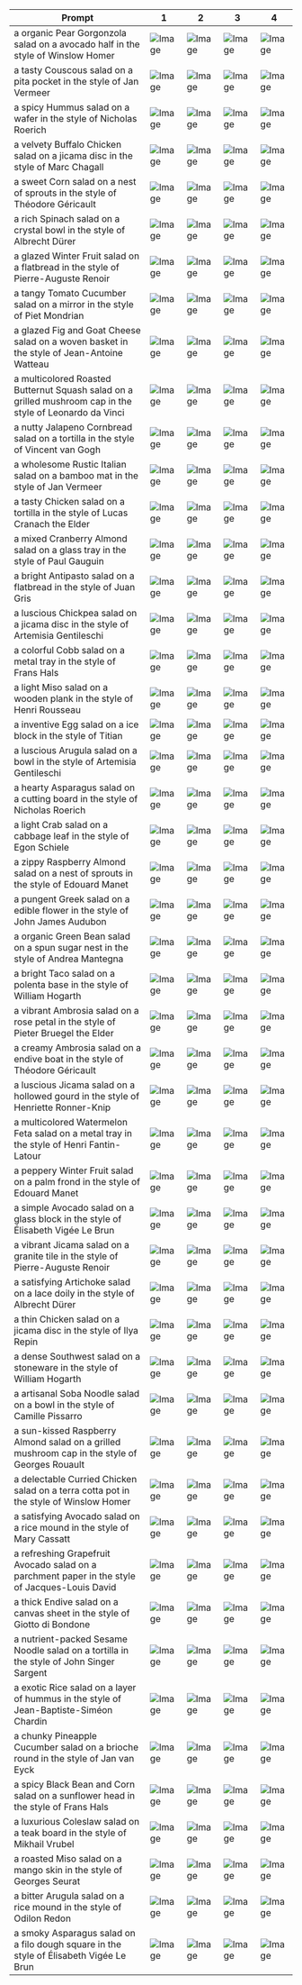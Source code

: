 | Prompt | 1 | 2 | 3 | 4 |
|-|-|-|-|-|
| a organic Pear Gorgonzola salad on a avocado half in the style of Winslow Homer | ![Image](https://salad-benchmark-public-assets.s3.us-east-2.amazonaws.com/sdxl/35c659ca-8998-4af7-bc03-6b824a459e8f-0.jpg) | ![Image](https://salad-benchmark-public-assets.s3.us-east-2.amazonaws.com/sdxl/35c659ca-8998-4af7-bc03-6b824a459e8f-1.jpg) | ![Image](https://salad-benchmark-public-assets.s3.us-east-2.amazonaws.com/sdxl/35c659ca-8998-4af7-bc03-6b824a459e8f-2.jpg) | ![Image](https://salad-benchmark-public-assets.s3.us-east-2.amazonaws.com/sdxl/35c659ca-8998-4af7-bc03-6b824a459e8f-3.jpg) |
| a tasty Couscous salad on a pita pocket in the style of Jan Vermeer | ![Image](https://salad-benchmark-public-assets.s3.us-east-2.amazonaws.com/sdxl/33c13eb2-c622-4f1f-9071-317ae087f41a-0.jpg) | ![Image](https://salad-benchmark-public-assets.s3.us-east-2.amazonaws.com/sdxl/33c13eb2-c622-4f1f-9071-317ae087f41a-1.jpg) | ![Image](https://salad-benchmark-public-assets.s3.us-east-2.amazonaws.com/sdxl/33c13eb2-c622-4f1f-9071-317ae087f41a-2.jpg) | ![Image](https://salad-benchmark-public-assets.s3.us-east-2.amazonaws.com/sdxl/33c13eb2-c622-4f1f-9071-317ae087f41a-3.jpg) |
| a spicy Hummus salad on a wafer in the style of Nicholas Roerich | ![Image](https://salad-benchmark-public-assets.s3.us-east-2.amazonaws.com/sdxl/cdb7068e-8677-49ce-a8f3-cfdf0188c829-0.jpg) | ![Image](https://salad-benchmark-public-assets.s3.us-east-2.amazonaws.com/sdxl/cdb7068e-8677-49ce-a8f3-cfdf0188c829-1.jpg) | ![Image](https://salad-benchmark-public-assets.s3.us-east-2.amazonaws.com/sdxl/cdb7068e-8677-49ce-a8f3-cfdf0188c829-2.jpg) | ![Image](https://salad-benchmark-public-assets.s3.us-east-2.amazonaws.com/sdxl/cdb7068e-8677-49ce-a8f3-cfdf0188c829-3.jpg) |
| a velvety Buffalo Chicken salad on a jicama disc in the style of Marc Chagall | ![Image](https://salad-benchmark-public-assets.s3.us-east-2.amazonaws.com/sdxl/59544bc4-2dd1-4907-a279-f2156cdb1b7b-0.jpg) | ![Image](https://salad-benchmark-public-assets.s3.us-east-2.amazonaws.com/sdxl/59544bc4-2dd1-4907-a279-f2156cdb1b7b-1.jpg) | ![Image](https://salad-benchmark-public-assets.s3.us-east-2.amazonaws.com/sdxl/59544bc4-2dd1-4907-a279-f2156cdb1b7b-2.jpg) | ![Image](https://salad-benchmark-public-assets.s3.us-east-2.amazonaws.com/sdxl/59544bc4-2dd1-4907-a279-f2156cdb1b7b-3.jpg) |
| a sweet Corn salad on a nest of sprouts in the style of Théodore Géricault | ![Image](https://salad-benchmark-public-assets.s3.us-east-2.amazonaws.com/sdxl/fd8e8f94-8b9e-4bc8-bc43-d96845a67a4e-0.jpg) | ![Image](https://salad-benchmark-public-assets.s3.us-east-2.amazonaws.com/sdxl/fd8e8f94-8b9e-4bc8-bc43-d96845a67a4e-1.jpg) | ![Image](https://salad-benchmark-public-assets.s3.us-east-2.amazonaws.com/sdxl/fd8e8f94-8b9e-4bc8-bc43-d96845a67a4e-2.jpg) | ![Image](https://salad-benchmark-public-assets.s3.us-east-2.amazonaws.com/sdxl/fd8e8f94-8b9e-4bc8-bc43-d96845a67a4e-3.jpg) |
| a rich Spinach salad on a crystal bowl in the style of Albrecht Dürer | ![Image](https://salad-benchmark-public-assets.s3.us-east-2.amazonaws.com/sdxl/ba8ed57a-64dd-44dc-a8db-5d6279074bed-0.jpg) | ![Image](https://salad-benchmark-public-assets.s3.us-east-2.amazonaws.com/sdxl/ba8ed57a-64dd-44dc-a8db-5d6279074bed-1.jpg) | ![Image](https://salad-benchmark-public-assets.s3.us-east-2.amazonaws.com/sdxl/ba8ed57a-64dd-44dc-a8db-5d6279074bed-2.jpg) | ![Image](https://salad-benchmark-public-assets.s3.us-east-2.amazonaws.com/sdxl/ba8ed57a-64dd-44dc-a8db-5d6279074bed-3.jpg) |
| a glazed Winter Fruit salad on a flatbread in the style of Pierre-Auguste Renoir | ![Image](https://salad-benchmark-public-assets.s3.us-east-2.amazonaws.com/sdxl/c543c23e-9bb3-4301-9131-1a9a1e4d56cf-0.jpg) | ![Image](https://salad-benchmark-public-assets.s3.us-east-2.amazonaws.com/sdxl/c543c23e-9bb3-4301-9131-1a9a1e4d56cf-1.jpg) | ![Image](https://salad-benchmark-public-assets.s3.us-east-2.amazonaws.com/sdxl/c543c23e-9bb3-4301-9131-1a9a1e4d56cf-2.jpg) | ![Image](https://salad-benchmark-public-assets.s3.us-east-2.amazonaws.com/sdxl/c543c23e-9bb3-4301-9131-1a9a1e4d56cf-3.jpg) |
| a tangy Tomato Cucumber salad on a mirror in the style of Piet Mondrian | ![Image](https://salad-benchmark-public-assets.s3.us-east-2.amazonaws.com/sdxl/9166bd32-c252-47e2-8c58-b4add6be64fa-0.jpg) | ![Image](https://salad-benchmark-public-assets.s3.us-east-2.amazonaws.com/sdxl/9166bd32-c252-47e2-8c58-b4add6be64fa-1.jpg) | ![Image](https://salad-benchmark-public-assets.s3.us-east-2.amazonaws.com/sdxl/9166bd32-c252-47e2-8c58-b4add6be64fa-2.jpg) | ![Image](https://salad-benchmark-public-assets.s3.us-east-2.amazonaws.com/sdxl/9166bd32-c252-47e2-8c58-b4add6be64fa-3.jpg) |
| a glazed Fig and Goat Cheese salad on a woven basket in the style of Jean-Antoine Watteau | ![Image](https://salad-benchmark-public-assets.s3.us-east-2.amazonaws.com/sdxl/94e112dc-a1a2-48e6-b958-01039a47d287-0.jpg) | ![Image](https://salad-benchmark-public-assets.s3.us-east-2.amazonaws.com/sdxl/94e112dc-a1a2-48e6-b958-01039a47d287-1.jpg) | ![Image](https://salad-benchmark-public-assets.s3.us-east-2.amazonaws.com/sdxl/94e112dc-a1a2-48e6-b958-01039a47d287-2.jpg) | ![Image](https://salad-benchmark-public-assets.s3.us-east-2.amazonaws.com/sdxl/94e112dc-a1a2-48e6-b958-01039a47d287-3.jpg) |
| a multicolored Roasted Butternut Squash salad on a grilled mushroom cap in the style of Leonardo da Vinci | ![Image](https://salad-benchmark-public-assets.s3.us-east-2.amazonaws.com/sdxl/a3086df0-258a-419a-9750-075424637b5f-0.jpg) | ![Image](https://salad-benchmark-public-assets.s3.us-east-2.amazonaws.com/sdxl/a3086df0-258a-419a-9750-075424637b5f-1.jpg) | ![Image](https://salad-benchmark-public-assets.s3.us-east-2.amazonaws.com/sdxl/a3086df0-258a-419a-9750-075424637b5f-2.jpg) | ![Image](https://salad-benchmark-public-assets.s3.us-east-2.amazonaws.com/sdxl/a3086df0-258a-419a-9750-075424637b5f-3.jpg) |
| a nutty Jalapeno Cornbread salad on a tortilla in the style of Vincent van Gogh | ![Image](https://salad-benchmark-public-assets.s3.us-east-2.amazonaws.com/sdxl/758a0ff2-d246-4c5b-9c8f-b11b77bbb1dc-0.jpg) | ![Image](https://salad-benchmark-public-assets.s3.us-east-2.amazonaws.com/sdxl/758a0ff2-d246-4c5b-9c8f-b11b77bbb1dc-1.jpg) | ![Image](https://salad-benchmark-public-assets.s3.us-east-2.amazonaws.com/sdxl/758a0ff2-d246-4c5b-9c8f-b11b77bbb1dc-2.jpg) | ![Image](https://salad-benchmark-public-assets.s3.us-east-2.amazonaws.com/sdxl/758a0ff2-d246-4c5b-9c8f-b11b77bbb1dc-3.jpg) |
| a wholesome Rustic Italian salad on a bamboo mat in the style of Jan Vermeer | ![Image](https://salad-benchmark-public-assets.s3.us-east-2.amazonaws.com/sdxl/5f2dd460-300f-475e-97ae-0e33e65118a5-0.jpg) | ![Image](https://salad-benchmark-public-assets.s3.us-east-2.amazonaws.com/sdxl/5f2dd460-300f-475e-97ae-0e33e65118a5-1.jpg) | ![Image](https://salad-benchmark-public-assets.s3.us-east-2.amazonaws.com/sdxl/5f2dd460-300f-475e-97ae-0e33e65118a5-2.jpg) | ![Image](https://salad-benchmark-public-assets.s3.us-east-2.amazonaws.com/sdxl/5f2dd460-300f-475e-97ae-0e33e65118a5-3.jpg) |
| a tasty Chicken salad on a tortilla in the style of Lucas Cranach the Elder | ![Image](https://salad-benchmark-public-assets.s3.us-east-2.amazonaws.com/sdxl/61a22554-1bd6-4482-9188-a6110f5db8b4-0.jpg) | ![Image](https://salad-benchmark-public-assets.s3.us-east-2.amazonaws.com/sdxl/61a22554-1bd6-4482-9188-a6110f5db8b4-1.jpg) | ![Image](https://salad-benchmark-public-assets.s3.us-east-2.amazonaws.com/sdxl/61a22554-1bd6-4482-9188-a6110f5db8b4-2.jpg) | ![Image](https://salad-benchmark-public-assets.s3.us-east-2.amazonaws.com/sdxl/61a22554-1bd6-4482-9188-a6110f5db8b4-3.jpg) |
| a mixed Cranberry Almond salad on a glass tray in the style of Paul Gauguin | ![Image](https://salad-benchmark-public-assets.s3.us-east-2.amazonaws.com/sdxl/11e2711a-a961-40b1-bcb0-11f7bb56841a-0.jpg) | ![Image](https://salad-benchmark-public-assets.s3.us-east-2.amazonaws.com/sdxl/11e2711a-a961-40b1-bcb0-11f7bb56841a-1.jpg) | ![Image](https://salad-benchmark-public-assets.s3.us-east-2.amazonaws.com/sdxl/11e2711a-a961-40b1-bcb0-11f7bb56841a-2.jpg) | ![Image](https://salad-benchmark-public-assets.s3.us-east-2.amazonaws.com/sdxl/11e2711a-a961-40b1-bcb0-11f7bb56841a-3.jpg) |
| a bright Antipasto salad on a flatbread in the style of Juan Gris | ![Image](https://salad-benchmark-public-assets.s3.us-east-2.amazonaws.com/sdxl/ab847b5a-604f-4779-9468-0cbbea49923d-0.jpg) | ![Image](https://salad-benchmark-public-assets.s3.us-east-2.amazonaws.com/sdxl/ab847b5a-604f-4779-9468-0cbbea49923d-1.jpg) | ![Image](https://salad-benchmark-public-assets.s3.us-east-2.amazonaws.com/sdxl/ab847b5a-604f-4779-9468-0cbbea49923d-2.jpg) | ![Image](https://salad-benchmark-public-assets.s3.us-east-2.amazonaws.com/sdxl/ab847b5a-604f-4779-9468-0cbbea49923d-3.jpg) |
| a luscious Chickpea salad on a jicama disc in the style of Artemisia Gentileschi | ![Image](https://salad-benchmark-public-assets.s3.us-east-2.amazonaws.com/sdxl/e4dd1d17-418c-4d94-bcc1-73632d79205c-0.jpg) | ![Image](https://salad-benchmark-public-assets.s3.us-east-2.amazonaws.com/sdxl/e4dd1d17-418c-4d94-bcc1-73632d79205c-1.jpg) | ![Image](https://salad-benchmark-public-assets.s3.us-east-2.amazonaws.com/sdxl/e4dd1d17-418c-4d94-bcc1-73632d79205c-2.jpg) | ![Image](https://salad-benchmark-public-assets.s3.us-east-2.amazonaws.com/sdxl/e4dd1d17-418c-4d94-bcc1-73632d79205c-3.jpg) |
| a colorful Cobb salad on a metal tray in the style of Frans Hals | ![Image](https://salad-benchmark-public-assets.s3.us-east-2.amazonaws.com/sdxl/86ef93e6-a153-4606-9da6-30d5a86d18ad-0.jpg) | ![Image](https://salad-benchmark-public-assets.s3.us-east-2.amazonaws.com/sdxl/86ef93e6-a153-4606-9da6-30d5a86d18ad-1.jpg) | ![Image](https://salad-benchmark-public-assets.s3.us-east-2.amazonaws.com/sdxl/86ef93e6-a153-4606-9da6-30d5a86d18ad-2.jpg) | ![Image](https://salad-benchmark-public-assets.s3.us-east-2.amazonaws.com/sdxl/86ef93e6-a153-4606-9da6-30d5a86d18ad-3.jpg) |
| a light Miso salad on a wooden plank in the style of Henri Rousseau | ![Image](https://salad-benchmark-public-assets.s3.us-east-2.amazonaws.com/sdxl/b516a70c-16ce-466a-9f06-a07defd0d577-0.jpg) | ![Image](https://salad-benchmark-public-assets.s3.us-east-2.amazonaws.com/sdxl/b516a70c-16ce-466a-9f06-a07defd0d577-1.jpg) | ![Image](https://salad-benchmark-public-assets.s3.us-east-2.amazonaws.com/sdxl/b516a70c-16ce-466a-9f06-a07defd0d577-2.jpg) | ![Image](https://salad-benchmark-public-assets.s3.us-east-2.amazonaws.com/sdxl/b516a70c-16ce-466a-9f06-a07defd0d577-3.jpg) |
| a inventive Egg salad on a ice block in the style of Titian | ![Image](https://salad-benchmark-public-assets.s3.us-east-2.amazonaws.com/sdxl/a4c17d0f-67d4-44a2-9f9f-9e41b6b6a1a9-0.jpg) | ![Image](https://salad-benchmark-public-assets.s3.us-east-2.amazonaws.com/sdxl/a4c17d0f-67d4-44a2-9f9f-9e41b6b6a1a9-1.jpg) | ![Image](https://salad-benchmark-public-assets.s3.us-east-2.amazonaws.com/sdxl/a4c17d0f-67d4-44a2-9f9f-9e41b6b6a1a9-2.jpg) | ![Image](https://salad-benchmark-public-assets.s3.us-east-2.amazonaws.com/sdxl/a4c17d0f-67d4-44a2-9f9f-9e41b6b6a1a9-3.jpg) |
| a luscious Arugula salad on a bowl in the style of Artemisia Gentileschi | ![Image](https://salad-benchmark-public-assets.s3.us-east-2.amazonaws.com/sdxl/bd5bc953-7c54-40c5-b317-9d97424557ff-0.jpg) | ![Image](https://salad-benchmark-public-assets.s3.us-east-2.amazonaws.com/sdxl/bd5bc953-7c54-40c5-b317-9d97424557ff-1.jpg) | ![Image](https://salad-benchmark-public-assets.s3.us-east-2.amazonaws.com/sdxl/bd5bc953-7c54-40c5-b317-9d97424557ff-2.jpg) | ![Image](https://salad-benchmark-public-assets.s3.us-east-2.amazonaws.com/sdxl/bd5bc953-7c54-40c5-b317-9d97424557ff-3.jpg) |
| a hearty Asparagus salad on a cutting board in the style of Nicholas Roerich | ![Image](https://salad-benchmark-public-assets.s3.us-east-2.amazonaws.com/sdxl/d0079bd6-d328-4cc9-8df3-6a401972a6e2-0.jpg) | ![Image](https://salad-benchmark-public-assets.s3.us-east-2.amazonaws.com/sdxl/d0079bd6-d328-4cc9-8df3-6a401972a6e2-1.jpg) | ![Image](https://salad-benchmark-public-assets.s3.us-east-2.amazonaws.com/sdxl/d0079bd6-d328-4cc9-8df3-6a401972a6e2-2.jpg) | ![Image](https://salad-benchmark-public-assets.s3.us-east-2.amazonaws.com/sdxl/d0079bd6-d328-4cc9-8df3-6a401972a6e2-3.jpg) |
| a light Crab salad on a cabbage leaf in the style of Egon Schiele | ![Image](https://salad-benchmark-public-assets.s3.us-east-2.amazonaws.com/sdxl/b5d4f3b0-be55-492c-900b-6bd626f5d86e-0.jpg) | ![Image](https://salad-benchmark-public-assets.s3.us-east-2.amazonaws.com/sdxl/b5d4f3b0-be55-492c-900b-6bd626f5d86e-1.jpg) | ![Image](https://salad-benchmark-public-assets.s3.us-east-2.amazonaws.com/sdxl/b5d4f3b0-be55-492c-900b-6bd626f5d86e-2.jpg) | ![Image](https://salad-benchmark-public-assets.s3.us-east-2.amazonaws.com/sdxl/b5d4f3b0-be55-492c-900b-6bd626f5d86e-3.jpg) |
| a zippy Raspberry Almond salad on a nest of sprouts in the style of Edouard Manet | ![Image](https://salad-benchmark-public-assets.s3.us-east-2.amazonaws.com/sdxl/926271cf-9d0c-4ac1-aeb3-7d4881e91d73-0.jpg) | ![Image](https://salad-benchmark-public-assets.s3.us-east-2.amazonaws.com/sdxl/926271cf-9d0c-4ac1-aeb3-7d4881e91d73-1.jpg) | ![Image](https://salad-benchmark-public-assets.s3.us-east-2.amazonaws.com/sdxl/926271cf-9d0c-4ac1-aeb3-7d4881e91d73-2.jpg) | ![Image](https://salad-benchmark-public-assets.s3.us-east-2.amazonaws.com/sdxl/926271cf-9d0c-4ac1-aeb3-7d4881e91d73-3.jpg) |
| a pungent Greek salad on a edible flower in the style of John James Audubon | ![Image](https://salad-benchmark-public-assets.s3.us-east-2.amazonaws.com/sdxl/53fbaf18-a40c-40ac-8b39-bbfebe316a4b-0.jpg) | ![Image](https://salad-benchmark-public-assets.s3.us-east-2.amazonaws.com/sdxl/53fbaf18-a40c-40ac-8b39-bbfebe316a4b-1.jpg) | ![Image](https://salad-benchmark-public-assets.s3.us-east-2.amazonaws.com/sdxl/53fbaf18-a40c-40ac-8b39-bbfebe316a4b-2.jpg) | ![Image](https://salad-benchmark-public-assets.s3.us-east-2.amazonaws.com/sdxl/53fbaf18-a40c-40ac-8b39-bbfebe316a4b-3.jpg) |
| a organic Green Bean salad on a spun sugar nest in the style of Andrea Mantegna | ![Image](https://salad-benchmark-public-assets.s3.us-east-2.amazonaws.com/sdxl/d9760fc7-5d7a-48d1-b8c4-3195b7830fbc-0.jpg) | ![Image](https://salad-benchmark-public-assets.s3.us-east-2.amazonaws.com/sdxl/d9760fc7-5d7a-48d1-b8c4-3195b7830fbc-1.jpg) | ![Image](https://salad-benchmark-public-assets.s3.us-east-2.amazonaws.com/sdxl/d9760fc7-5d7a-48d1-b8c4-3195b7830fbc-2.jpg) | ![Image](https://salad-benchmark-public-assets.s3.us-east-2.amazonaws.com/sdxl/d9760fc7-5d7a-48d1-b8c4-3195b7830fbc-3.jpg) |
| a bright Taco salad on a polenta base in the style of William Hogarth | ![Image](https://salad-benchmark-public-assets.s3.us-east-2.amazonaws.com/sdxl/d9c7eb8a-8185-46a4-a9ae-721a3f63d9ea-0.jpg) | ![Image](https://salad-benchmark-public-assets.s3.us-east-2.amazonaws.com/sdxl/d9c7eb8a-8185-46a4-a9ae-721a3f63d9ea-1.jpg) | ![Image](https://salad-benchmark-public-assets.s3.us-east-2.amazonaws.com/sdxl/d9c7eb8a-8185-46a4-a9ae-721a3f63d9ea-2.jpg) | ![Image](https://salad-benchmark-public-assets.s3.us-east-2.amazonaws.com/sdxl/d9c7eb8a-8185-46a4-a9ae-721a3f63d9ea-3.jpg) |
| a vibrant Ambrosia salad on a rose petal in the style of Pieter Bruegel the Elder | ![Image](https://salad-benchmark-public-assets.s3.us-east-2.amazonaws.com/sdxl/a89aef2f-e07e-440e-98af-12db036d8b6c-0.jpg) | ![Image](https://salad-benchmark-public-assets.s3.us-east-2.amazonaws.com/sdxl/a89aef2f-e07e-440e-98af-12db036d8b6c-1.jpg) | ![Image](https://salad-benchmark-public-assets.s3.us-east-2.amazonaws.com/sdxl/a89aef2f-e07e-440e-98af-12db036d8b6c-2.jpg) | ![Image](https://salad-benchmark-public-assets.s3.us-east-2.amazonaws.com/sdxl/a89aef2f-e07e-440e-98af-12db036d8b6c-3.jpg) |
| a creamy Ambrosia salad on a endive boat in the style of Théodore Géricault | ![Image](https://salad-benchmark-public-assets.s3.us-east-2.amazonaws.com/sdxl/58d22b38-6e90-4194-8553-04a5faadc88e-0.jpg) | ![Image](https://salad-benchmark-public-assets.s3.us-east-2.amazonaws.com/sdxl/58d22b38-6e90-4194-8553-04a5faadc88e-1.jpg) | ![Image](https://salad-benchmark-public-assets.s3.us-east-2.amazonaws.com/sdxl/58d22b38-6e90-4194-8553-04a5faadc88e-2.jpg) | ![Image](https://salad-benchmark-public-assets.s3.us-east-2.amazonaws.com/sdxl/58d22b38-6e90-4194-8553-04a5faadc88e-3.jpg) |
| a luscious Jicama salad on a hollowed gourd in the style of Henriette Ronner-Knip | ![Image](https://salad-benchmark-public-assets.s3.us-east-2.amazonaws.com/sdxl/29a5cf65-547f-44d6-91e2-0d3139f71be6-0.jpg) | ![Image](https://salad-benchmark-public-assets.s3.us-east-2.amazonaws.com/sdxl/29a5cf65-547f-44d6-91e2-0d3139f71be6-1.jpg) | ![Image](https://salad-benchmark-public-assets.s3.us-east-2.amazonaws.com/sdxl/29a5cf65-547f-44d6-91e2-0d3139f71be6-2.jpg) | ![Image](https://salad-benchmark-public-assets.s3.us-east-2.amazonaws.com/sdxl/29a5cf65-547f-44d6-91e2-0d3139f71be6-3.jpg) |
| a multicolored Watermelon Feta salad on a metal tray in the style of Henri Fantin-Latour | ![Image](https://salad-benchmark-public-assets.s3.us-east-2.amazonaws.com/sdxl/df67830a-8bf0-46bd-9a56-c3fe41c475a6-0.jpg) | ![Image](https://salad-benchmark-public-assets.s3.us-east-2.amazonaws.com/sdxl/df67830a-8bf0-46bd-9a56-c3fe41c475a6-1.jpg) | ![Image](https://salad-benchmark-public-assets.s3.us-east-2.amazonaws.com/sdxl/df67830a-8bf0-46bd-9a56-c3fe41c475a6-2.jpg) | ![Image](https://salad-benchmark-public-assets.s3.us-east-2.amazonaws.com/sdxl/df67830a-8bf0-46bd-9a56-c3fe41c475a6-3.jpg) |
| a peppery Winter Fruit salad on a palm frond in the style of Edouard Manet | ![Image](https://salad-benchmark-public-assets.s3.us-east-2.amazonaws.com/sdxl/d5999c95-de62-4cdc-9464-57660d75c298-0.jpg) | ![Image](https://salad-benchmark-public-assets.s3.us-east-2.amazonaws.com/sdxl/d5999c95-de62-4cdc-9464-57660d75c298-1.jpg) | ![Image](https://salad-benchmark-public-assets.s3.us-east-2.amazonaws.com/sdxl/d5999c95-de62-4cdc-9464-57660d75c298-2.jpg) | ![Image](https://salad-benchmark-public-assets.s3.us-east-2.amazonaws.com/sdxl/d5999c95-de62-4cdc-9464-57660d75c298-3.jpg) |
| a simple Avocado salad on a glass block in the style of Élisabeth Vigée Le Brun | ![Image](https://salad-benchmark-public-assets.s3.us-east-2.amazonaws.com/sdxl/400bdd04-4646-48b5-8c0b-6dca24ced2f0-0.jpg) | ![Image](https://salad-benchmark-public-assets.s3.us-east-2.amazonaws.com/sdxl/400bdd04-4646-48b5-8c0b-6dca24ced2f0-1.jpg) | ![Image](https://salad-benchmark-public-assets.s3.us-east-2.amazonaws.com/sdxl/400bdd04-4646-48b5-8c0b-6dca24ced2f0-2.jpg) | ![Image](https://salad-benchmark-public-assets.s3.us-east-2.amazonaws.com/sdxl/400bdd04-4646-48b5-8c0b-6dca24ced2f0-3.jpg) |
| a vibrant Jicama salad on a granite tile in the style of Pierre-Auguste Renoir | ![Image](https://salad-benchmark-public-assets.s3.us-east-2.amazonaws.com/sdxl/4a0e4f0c-b793-4629-8f24-568faac38e95-0.jpg) | ![Image](https://salad-benchmark-public-assets.s3.us-east-2.amazonaws.com/sdxl/4a0e4f0c-b793-4629-8f24-568faac38e95-1.jpg) | ![Image](https://salad-benchmark-public-assets.s3.us-east-2.amazonaws.com/sdxl/4a0e4f0c-b793-4629-8f24-568faac38e95-2.jpg) | ![Image](https://salad-benchmark-public-assets.s3.us-east-2.amazonaws.com/sdxl/4a0e4f0c-b793-4629-8f24-568faac38e95-3.jpg) |
| a satisfying Artichoke salad on a lace doily in the style of Albrecht Dürer | ![Image](https://salad-benchmark-public-assets.s3.us-east-2.amazonaws.com/sdxl/9cec35a2-52f6-4270-9870-07efd07febad-0.jpg) | ![Image](https://salad-benchmark-public-assets.s3.us-east-2.amazonaws.com/sdxl/9cec35a2-52f6-4270-9870-07efd07febad-1.jpg) | ![Image](https://salad-benchmark-public-assets.s3.us-east-2.amazonaws.com/sdxl/9cec35a2-52f6-4270-9870-07efd07febad-2.jpg) | ![Image](https://salad-benchmark-public-assets.s3.us-east-2.amazonaws.com/sdxl/9cec35a2-52f6-4270-9870-07efd07febad-3.jpg) |
| a thin Chicken salad on a jicama disc in the style of Ilya Repin | ![Image](https://salad-benchmark-public-assets.s3.us-east-2.amazonaws.com/sdxl/1d608453-3377-46c8-b4c2-7e86fa463408-0.jpg) | ![Image](https://salad-benchmark-public-assets.s3.us-east-2.amazonaws.com/sdxl/1d608453-3377-46c8-b4c2-7e86fa463408-1.jpg) | ![Image](https://salad-benchmark-public-assets.s3.us-east-2.amazonaws.com/sdxl/1d608453-3377-46c8-b4c2-7e86fa463408-2.jpg) | ![Image](https://salad-benchmark-public-assets.s3.us-east-2.amazonaws.com/sdxl/1d608453-3377-46c8-b4c2-7e86fa463408-3.jpg) |
| a dense Southwest salad on a stoneware in the style of William Hogarth | ![Image](https://salad-benchmark-public-assets.s3.us-east-2.amazonaws.com/sdxl/bcaaa5dc-48ad-4083-a677-dc30bde5e04b-0.jpg) | ![Image](https://salad-benchmark-public-assets.s3.us-east-2.amazonaws.com/sdxl/bcaaa5dc-48ad-4083-a677-dc30bde5e04b-1.jpg) | ![Image](https://salad-benchmark-public-assets.s3.us-east-2.amazonaws.com/sdxl/bcaaa5dc-48ad-4083-a677-dc30bde5e04b-2.jpg) | ![Image](https://salad-benchmark-public-assets.s3.us-east-2.amazonaws.com/sdxl/bcaaa5dc-48ad-4083-a677-dc30bde5e04b-3.jpg) |
| a artisanal Soba Noodle salad on a bowl in the style of Camille Pissarro | ![Image](https://salad-benchmark-public-assets.s3.us-east-2.amazonaws.com/sdxl/ecece50e-70a4-4003-8849-b3145abda2ba-0.jpg) | ![Image](https://salad-benchmark-public-assets.s3.us-east-2.amazonaws.com/sdxl/ecece50e-70a4-4003-8849-b3145abda2ba-1.jpg) | ![Image](https://salad-benchmark-public-assets.s3.us-east-2.amazonaws.com/sdxl/ecece50e-70a4-4003-8849-b3145abda2ba-2.jpg) | ![Image](https://salad-benchmark-public-assets.s3.us-east-2.amazonaws.com/sdxl/ecece50e-70a4-4003-8849-b3145abda2ba-3.jpg) |
| a sun-kissed Raspberry Almond salad on a grilled mushroom cap in the style of Georges Rouault | ![Image](https://salad-benchmark-public-assets.s3.us-east-2.amazonaws.com/sdxl/2cae0543-e3ae-4049-b597-deb2aee20af4-0.jpg) | ![Image](https://salad-benchmark-public-assets.s3.us-east-2.amazonaws.com/sdxl/2cae0543-e3ae-4049-b597-deb2aee20af4-1.jpg) | ![Image](https://salad-benchmark-public-assets.s3.us-east-2.amazonaws.com/sdxl/2cae0543-e3ae-4049-b597-deb2aee20af4-2.jpg) | ![Image](https://salad-benchmark-public-assets.s3.us-east-2.amazonaws.com/sdxl/2cae0543-e3ae-4049-b597-deb2aee20af4-3.jpg) |
| a delectable Curried Chicken salad on a terra cotta pot in the style of Winslow Homer | ![Image](https://salad-benchmark-public-assets.s3.us-east-2.amazonaws.com/sdxl/9e30f243-d881-4dfb-a7e4-3c16d476acfe-0.jpg) | ![Image](https://salad-benchmark-public-assets.s3.us-east-2.amazonaws.com/sdxl/9e30f243-d881-4dfb-a7e4-3c16d476acfe-1.jpg) | ![Image](https://salad-benchmark-public-assets.s3.us-east-2.amazonaws.com/sdxl/9e30f243-d881-4dfb-a7e4-3c16d476acfe-2.jpg) | ![Image](https://salad-benchmark-public-assets.s3.us-east-2.amazonaws.com/sdxl/9e30f243-d881-4dfb-a7e4-3c16d476acfe-3.jpg) |
| a satisfying Avocado salad on a rice mound in the style of Mary Cassatt | ![Image](https://salad-benchmark-public-assets.s3.us-east-2.amazonaws.com/sdxl/67a1bf3d-9d84-494c-bcfc-0022231d1d18-0.jpg) | ![Image](https://salad-benchmark-public-assets.s3.us-east-2.amazonaws.com/sdxl/67a1bf3d-9d84-494c-bcfc-0022231d1d18-1.jpg) | ![Image](https://salad-benchmark-public-assets.s3.us-east-2.amazonaws.com/sdxl/67a1bf3d-9d84-494c-bcfc-0022231d1d18-2.jpg) | ![Image](https://salad-benchmark-public-assets.s3.us-east-2.amazonaws.com/sdxl/67a1bf3d-9d84-494c-bcfc-0022231d1d18-3.jpg) |
| a refreshing Grapefruit Avocado salad on a parchment paper in the style of Jacques-Louis David | ![Image](https://salad-benchmark-public-assets.s3.us-east-2.amazonaws.com/sdxl/d47e7240-ec1e-4ceb-8782-2503a6bfc75a-0.jpg) | ![Image](https://salad-benchmark-public-assets.s3.us-east-2.amazonaws.com/sdxl/d47e7240-ec1e-4ceb-8782-2503a6bfc75a-1.jpg) | ![Image](https://salad-benchmark-public-assets.s3.us-east-2.amazonaws.com/sdxl/d47e7240-ec1e-4ceb-8782-2503a6bfc75a-2.jpg) | ![Image](https://salad-benchmark-public-assets.s3.us-east-2.amazonaws.com/sdxl/d47e7240-ec1e-4ceb-8782-2503a6bfc75a-3.jpg) |
| a thick Endive salad on a canvas sheet in the style of Giotto di Bondone | ![Image](https://salad-benchmark-public-assets.s3.us-east-2.amazonaws.com/sdxl/c8957246-825a-4564-8e4b-52d00e584ff3-0.jpg) | ![Image](https://salad-benchmark-public-assets.s3.us-east-2.amazonaws.com/sdxl/c8957246-825a-4564-8e4b-52d00e584ff3-1.jpg) | ![Image](https://salad-benchmark-public-assets.s3.us-east-2.amazonaws.com/sdxl/c8957246-825a-4564-8e4b-52d00e584ff3-2.jpg) | ![Image](https://salad-benchmark-public-assets.s3.us-east-2.amazonaws.com/sdxl/c8957246-825a-4564-8e4b-52d00e584ff3-3.jpg) |
| a nutrient-packed Sesame Noodle salad on a tortilla in the style of John Singer Sargent | ![Image](https://salad-benchmark-public-assets.s3.us-east-2.amazonaws.com/sdxl/f07e3285-4821-4ce8-a079-57b5b62dcfbe-0.jpg) | ![Image](https://salad-benchmark-public-assets.s3.us-east-2.amazonaws.com/sdxl/f07e3285-4821-4ce8-a079-57b5b62dcfbe-1.jpg) | ![Image](https://salad-benchmark-public-assets.s3.us-east-2.amazonaws.com/sdxl/f07e3285-4821-4ce8-a079-57b5b62dcfbe-2.jpg) | ![Image](https://salad-benchmark-public-assets.s3.us-east-2.amazonaws.com/sdxl/f07e3285-4821-4ce8-a079-57b5b62dcfbe-3.jpg) |
| a exotic Rice salad on a layer of hummus in the style of Jean-Baptiste-Siméon Chardin | ![Image](https://salad-benchmark-public-assets.s3.us-east-2.amazonaws.com/sdxl/849bcdf3-eca7-4fad-80b5-afd0d359ba58-0.jpg) | ![Image](https://salad-benchmark-public-assets.s3.us-east-2.amazonaws.com/sdxl/849bcdf3-eca7-4fad-80b5-afd0d359ba58-1.jpg) | ![Image](https://salad-benchmark-public-assets.s3.us-east-2.amazonaws.com/sdxl/849bcdf3-eca7-4fad-80b5-afd0d359ba58-2.jpg) | ![Image](https://salad-benchmark-public-assets.s3.us-east-2.amazonaws.com/sdxl/849bcdf3-eca7-4fad-80b5-afd0d359ba58-3.jpg) |
| a chunky Pineapple Cucumber salad on a brioche round in the style of Jan van Eyck | ![Image](https://salad-benchmark-public-assets.s3.us-east-2.amazonaws.com/sdxl/cda32b66-19b4-4809-83f4-d25e51f45d99-0.jpg) | ![Image](https://salad-benchmark-public-assets.s3.us-east-2.amazonaws.com/sdxl/cda32b66-19b4-4809-83f4-d25e51f45d99-1.jpg) | ![Image](https://salad-benchmark-public-assets.s3.us-east-2.amazonaws.com/sdxl/cda32b66-19b4-4809-83f4-d25e51f45d99-2.jpg) | ![Image](https://salad-benchmark-public-assets.s3.us-east-2.amazonaws.com/sdxl/cda32b66-19b4-4809-83f4-d25e51f45d99-3.jpg) |
| a spicy Black Bean and Corn salad on a sunflower head in the style of Frans Hals | ![Image](https://salad-benchmark-public-assets.s3.us-east-2.amazonaws.com/sdxl/e9910381-6c32-4f03-9aa7-78cdc2b696b5-0.jpg) | ![Image](https://salad-benchmark-public-assets.s3.us-east-2.amazonaws.com/sdxl/e9910381-6c32-4f03-9aa7-78cdc2b696b5-1.jpg) | ![Image](https://salad-benchmark-public-assets.s3.us-east-2.amazonaws.com/sdxl/e9910381-6c32-4f03-9aa7-78cdc2b696b5-2.jpg) | ![Image](https://salad-benchmark-public-assets.s3.us-east-2.amazonaws.com/sdxl/e9910381-6c32-4f03-9aa7-78cdc2b696b5-3.jpg) |
| a luxurious Coleslaw salad on a teak board in the style of Mikhail Vrubel | ![Image](https://salad-benchmark-public-assets.s3.us-east-2.amazonaws.com/sdxl/ade9e2f0-2373-48c7-9137-83c259ec453a-0.jpg) | ![Image](https://salad-benchmark-public-assets.s3.us-east-2.amazonaws.com/sdxl/ade9e2f0-2373-48c7-9137-83c259ec453a-1.jpg) | ![Image](https://salad-benchmark-public-assets.s3.us-east-2.amazonaws.com/sdxl/ade9e2f0-2373-48c7-9137-83c259ec453a-2.jpg) | ![Image](https://salad-benchmark-public-assets.s3.us-east-2.amazonaws.com/sdxl/ade9e2f0-2373-48c7-9137-83c259ec453a-3.jpg) |
| a roasted Miso salad on a mango skin in the style of Georges Seurat | ![Image](https://salad-benchmark-public-assets.s3.us-east-2.amazonaws.com/sdxl/2687865b-79bc-4f74-928c-cf5f115e5a2b-0.jpg) | ![Image](https://salad-benchmark-public-assets.s3.us-east-2.amazonaws.com/sdxl/2687865b-79bc-4f74-928c-cf5f115e5a2b-1.jpg) | ![Image](https://salad-benchmark-public-assets.s3.us-east-2.amazonaws.com/sdxl/2687865b-79bc-4f74-928c-cf5f115e5a2b-2.jpg) | ![Image](https://salad-benchmark-public-assets.s3.us-east-2.amazonaws.com/sdxl/2687865b-79bc-4f74-928c-cf5f115e5a2b-3.jpg) |
| a bitter Arugula salad on a rice mound in the style of Odilon Redon | ![Image](https://salad-benchmark-public-assets.s3.us-east-2.amazonaws.com/sdxl/3da7ca3b-40fd-4572-ae70-330028151cbc-0.jpg) | ![Image](https://salad-benchmark-public-assets.s3.us-east-2.amazonaws.com/sdxl/3da7ca3b-40fd-4572-ae70-330028151cbc-1.jpg) | ![Image](https://salad-benchmark-public-assets.s3.us-east-2.amazonaws.com/sdxl/3da7ca3b-40fd-4572-ae70-330028151cbc-2.jpg) | ![Image](https://salad-benchmark-public-assets.s3.us-east-2.amazonaws.com/sdxl/3da7ca3b-40fd-4572-ae70-330028151cbc-3.jpg) |
| a smoky Asparagus salad on a filo dough square in the style of Élisabeth Vigée Le Brun | ![Image](https://salad-benchmark-public-assets.s3.us-east-2.amazonaws.com/sdxl/f3ab3328-e825-4df2-8792-ad39dce8ac26-0.jpg) | ![Image](https://salad-benchmark-public-assets.s3.us-east-2.amazonaws.com/sdxl/f3ab3328-e825-4df2-8792-ad39dce8ac26-1.jpg) | ![Image](https://salad-benchmark-public-assets.s3.us-east-2.amazonaws.com/sdxl/f3ab3328-e825-4df2-8792-ad39dce8ac26-2.jpg) | ![Image](https://salad-benchmark-public-assets.s3.us-east-2.amazonaws.com/sdxl/f3ab3328-e825-4df2-8792-ad39dce8ac26-3.jpg) |
